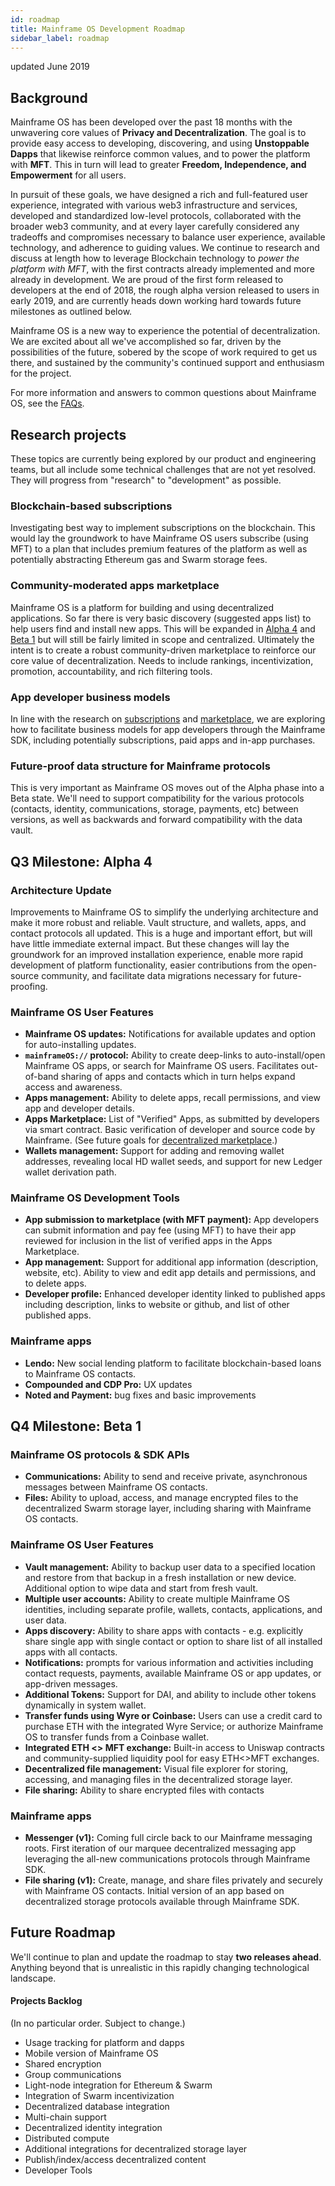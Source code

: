 ```yaml
---
id: roadmap
title: Mainframe OS Development Roadmap
sidebar_label: roadmap
---
```


updated June 2019

## Background
Mainframe OS has been developed over the past 18 months with the unwavering core values of **Privacy and Decentralization**.
The goal is to provide easy access to developing, discovering, and using **Unstoppable Dapps** that likewise reinforce common values,
and to power the platform with **MFT**. This in turn will lead to greater **Freedom, Independence, and Empowerment** for all users.

In pursuit of these goals, we have designed a rich and full-featured user experience,
integrated with various web3 infrastructure and services, developed and standardized low-level protocols,
collaborated with the broader web3 community, and at every layer carefully considered any tradeoffs and
compromises necessary to balance user experience, available technology, and adherence to guiding values.
We continue to research and discuss at length how to leverage Blockchain technology to _power the platform with MFT_,
with the first contracts already implemented and more already in development.
We are proud of the first form released to developers at the end of 2018, the rough alpha version released to users
in early 2019, and are currently heads down working hard towards future milestones as outlined below.

Mainframe OS is a new way to experience the potential of decentralization.
We are excited about all we've accomplished so far,
driven by the possibilities of the future,
sobered by the scope of work required to get us there,
and sustained by the community's continued support and enthusiasm for the project.

For more information and answers to common questions about Mainframe OS, see the [FAQs](https://docs.mainframeos.com/docs/faq).


## Research projects
These topics are currently being explored by our product and engineering teams, but all
include some technical challenges that are not yet resolved. They will progress from "research" to "development" as possible.

### Blockchain-based subscriptions
Investigating best way to implement subscriptions on the blockchain.
This would lay the groundwork to have Mainframe OS users subscribe (using MFT)
to a plan that includes premium features of the platform as well as potentially
abstracting Ethereum gas and Swarm storage fees.

### Community-moderated apps marketplace
Mainframe OS is a platform for building and using decentralized applications. So far there
is very basic discovery (suggested apps list) to help users find and install new apps.
This will be expanded in [Alpha 4](#q3-milestone-alpha-4) and [Beta 1](#q4-milestone-beta-1) but will still be fairly limited in scope and centralized.
Ultimately the intent is to create a robust community-driven marketplace to reinforce our
core value of decentralization. Needs to include rankings, incentivization, promotion, accountability,
and rich filtering tools.

### App developer business models
In line with the research on [subscriptions](#blockchain-based-subscriptions) and [marketplace](#community-moderated-apps-marketplace), we are exploring
how to facilitate business models for app developers through the Mainframe SDK, including potentially subscriptions,
paid apps and in-app purchases.

### Future-proof data structure for Mainframe protocols
This is very important as Mainframe OS moves out of the Alpha phase into a Beta state.
We'll need to support compatibility for the various protocols (contacts, identity, communications,
storage, payments, etc) between versions, as well as backwards and forward compatibility
with the data vault.

## Q3 Milestone: Alpha 4

### Architecture Update
Improvements to Mainframe OS to simplify the underlying architecture and make it more robust and reliable.
Vault structure, and wallets, apps, and contact protocols all updated. This is a huge and important effort,
but will have little immediate external impact. But these changes will lay the groundwork for an
improved installation experience, enable more rapid development of platform functionality,
easier contributions from the open-source community,
and facilitate data migrations necessary for future-proofing.

### Mainframe OS User Features

- **Mainframe OS updates:** Notifications for available updates and option for auto-installing updates.
- **`mainframeOS://` protocol:** Ability to create deep-links to auto-install/open
Mainframe OS apps, or search for Mainframe OS users. Facilitates out-of-band sharing of apps and contacts which
in turn helps expand access and awareness.
- **Apps management:** Ability to delete apps, recall permissions, and view app and developer details.
- **Apps Marketplace:** List of "Verified" Apps, as submitted by developers via smart contract. Basic verification of
developer and source code by Mainframe. (See future goals for [decentralized marketplace](#community-moderated-apps-marketplace).)
- **Wallets management:** Support for adding and removing wallet addresses, revealing local HD wallet seeds,
and support for new Ledger wallet derivation path.

### Mainframe OS Development Tools

- **App submission to marketplace (with MFT payment):** App developers can submit information and pay fee (using MFT)
to have their app reviewed for inclusion in the list of verified apps in the Apps Marketplace.
- **App management:** Support for additional app information (description, website, etc). Ability to
view and edit app details and permissions, and to delete apps.
- **Developer profile:** Enhanced developer identity linked to published apps including description, links to website or github,
and list of other published apps.

### Mainframe apps

- **Lendo:** New social lending platform to facilitate blockchain-based loans to Mainframe OS contacts.
- **Compounded and CDP Pro:** UX updates
- **Noted and Payment:** bug fixes and basic improvements


## Q4 Milestone: Beta 1

### Mainframe OS protocols & SDK APIs

- **Communications:** Ability to send and receive private, asynchronous messages between Mainframe OS contacts.
- **Files:** Ability to upload, access, and manage encrypted files to the decentralized Swarm storage layer,
including sharing with Mainframe OS contacts.

### Mainframe OS User Features

- **Vault management:** Ability to backup user data to a specified location and restore from
that backup in a fresh installation or new device. Additional option to wipe data and start from fresh vault.
- **Multiple user accounts:** Ability to create multiple Mainframe OS identities, including
separate profile, wallets, contacts, applications, and user data.
- **Apps discovery:** Ability to share apps with contacts - e.g. explicitly share single app
with single contact or option to share list of all installed apps with all contacts.
- **Notifications:** prompts for various information and activities including contact requests, payments,
available Mainframe OS or app updates, or app-driven messages.
- **Additional Tokens:** Support for DAI, and ability to include other tokens dynamically in system wallet.
- **Transfer funds using Wyre or Coinbase:** Users can use a credit card to purchase ETH with the integrated Wyre Service;
or authorize Mainframe OS to transfer funds from a Coinbase wallet.
- **Integrated ETH <> MFT exchange:** Built-in access to Uniswap contracts and community-supplied liquidity pool for easy ETH<>MFT exchanges.
- **Decentralized file management:** Visual file explorer for storing, accessing, and managing files in the decentralized storage layer.
- **File sharing:** Ability to share encrypted files with contacts

### Mainframe apps

- **Messenger (v1):** Coming full circle back to our Mainframe messaging roots. First iteration of our marquee decentralized messaging app
leveraging the all-new communications protocols through Mainframe SDK.
- **File sharing (v1):** Create, manage, and share files privately and securely with Mainframe OS contacts. Initial version of
an app based on decentralized storage protocols available through Mainframe SDK.


## Future Roadmap

We'll continue to plan and update the roadmap to stay **two releases ahead**. Anything beyond that is unrealistic in this rapidly changing technological landscape.


#### Projects Backlog
(In no particular order. Subject to change.)

- Usage tracking for platform and dapps
- Mobile version of Mainframe OS
- Shared encryption
- Group communications
- Light-node integration for Ethereum & Swarm
- Integration of Swarm incentivization
- Decentralized database integration
- Multi-chain support
- Decentralized identity integration
- Distributed compute
- Additional integrations for decentralized storage layer
- Publish/index/access decentralized content
- Developer Tools
